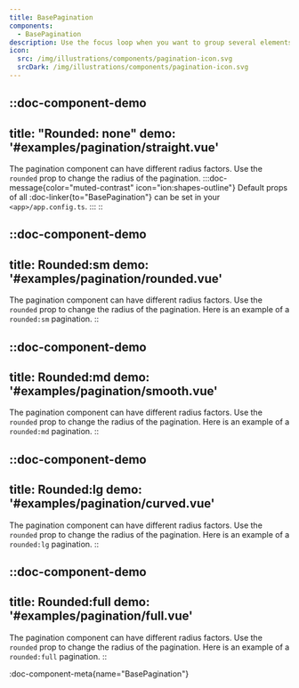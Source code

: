 ```yaml
---
title: BasePagination
components:
  - BasePagination
description: Use the focus loop when you want to group several elements inside a same container and make them easily focusable.
icon:
  src: /img/illustrations/components/pagination-icon.svg
  srcDark: /img/illustrations/components/pagination-icon.svg
---
```


::doc-component-demo
---
title: "Rounded: none"
demo: '#examples/pagination/straight.vue'
---
The pagination component can have different radius factors. Use the `rounded` prop to change the radius of the pagination.
:::doc-message{color="muted-contrast" icon="ion:shapes-outline"}
Default props of all :doc-linker{to="BasePagination"} can be set in your `<app>/app.config.ts`.
:::
::

::doc-component-demo
---
title: Rounded:sm
demo: '#examples/pagination/rounded.vue'
---
The pagination component can have different radius factors. Use the `rounded` prop to change the radius of the pagination. Here is an example of a `rounded:sm` pagination.
::

::doc-component-demo
---
title: Rounded:md
demo: '#examples/pagination/smooth.vue'
---
The pagination component can have different radius factors. Use the `rounded` prop to change the radius of the pagination. Here is an example of a `rounded:md` pagination.
::

::doc-component-demo
---
title: Rounded:lg
demo: '#examples/pagination/curved.vue'
---
The pagination component can have different radius factors. Use the `rounded` prop to change the radius of the pagination. Here is an example of a `rounded:lg` pagination.
::

::doc-component-demo
---
title: Rounded:full
demo: '#examples/pagination/full.vue'
---
The pagination component can have different radius factors. Use the `rounded` prop to change the radius of the pagination. Here is an example of a `rounded:full` pagination.
::

:doc-component-meta{name="BasePagination"}